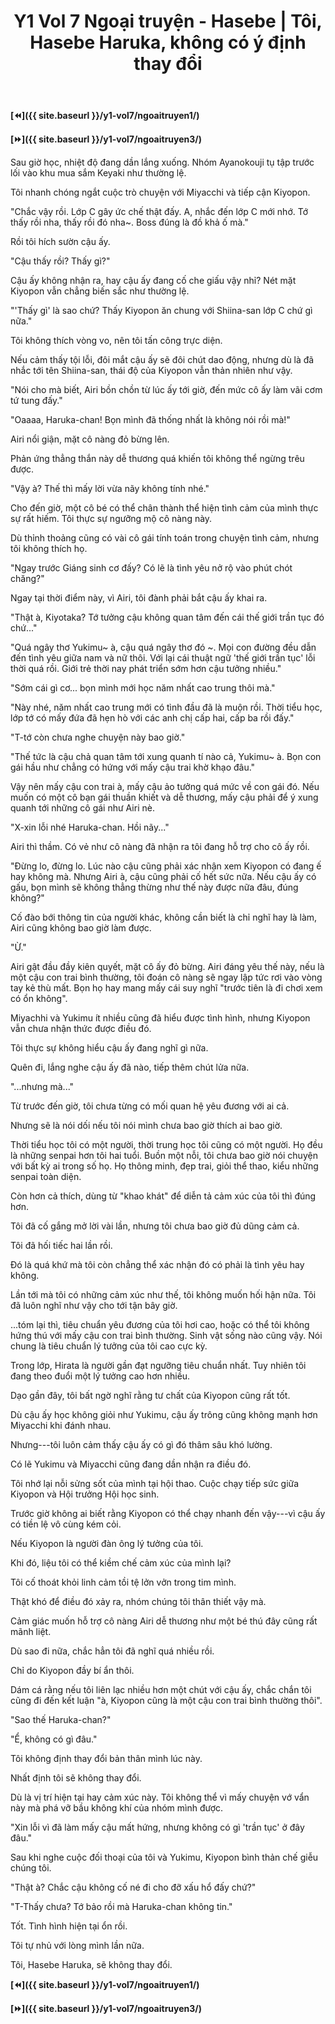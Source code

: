 ﻿---
layout: post
title: Y1 Vol 7 Ngoại truyện - Hasebe | Tôi, Hasebe Haruka, không có ý định thay đổi
permalink: /y1-vol7/ngoaitruyen2/
---

**[⏪]({{ site.baseurl }}/y1-vol7/ngoaitruyen1/)**

**[⏩]({{ site.baseurl }}/y1-vol7/ngoaitruyen3/)**

Sau giờ học, nhiệt độ đang dần lắng xuống. Nhóm Ayanokouji tụ tập trước lối vào khu mua sắm Keyaki như thường lệ.

Tôi nhanh chóng ngắt cuộc trò chuyện với Miyacchi và tiếp cận Kiyopon.

\"Chắc vậy rồi. Lớp C gây ức chế thật đấy. A, nhắc đến lớp C mới nhớ. Tớ thấy rồi nha, thấy rồi đó nha\~. Boss đúng là đồ khả ố mà.\"

Rồi tôi hích sườn cậu ấy.

\"Cậu thấy rồi? Thấy gì?\"

Cậu ấy không nhận ra, hay cậu ấy đang cố che giấu vậy nhỉ? Nét mặt Kiyopon vẫn chẳng biến sắc như thường lệ.

\"\'Thấy gì\' là sao chứ? Thấy Kiyopon ăn chung với Shiina-san lớp C chứ gì nữa.\"

Tôi không thích vòng vo, nên tôi tấn công trực diện.

Nếu cảm thấy tội lỗi, đôi mắt cậu ấy sẽ đôi chút dao động, nhưng dù là đã nhắc tới tên Shiina-san, thái độ của Kiyopon vẫn thản nhiên như vậy.

\"Nói cho mà biết, Airi bồn chồn từ lúc ấy tới giờ, đến mức cô ấy làm vãi cơm tứ tung đấy.\"

\"Oaaaa, Haruka-chan! Bọn mình đã thống nhất là không nói rồi mà!\"

Airi nổi giận, mặt cô nàng đỏ bừng lên.

Phản ứng thẳng thắn này dễ thương quá khiến tôi không thể ngừng trêu được.

\"Vậy à? Thế thì mấy lời vừa nãy không tính nhé.\"

Cho đến giờ, một cô bé có thể chân thành thể hiện tình cảm của mình thực sự rất hiếm. Tôi thực sự ngưỡng mộ cô nàng này.

Dù thỉnh thoảng cũng có vài cô gái tính toán trong chuyện tình cảm, nhưng tôi không thích họ.

\"Ngay trước Giáng sinh cơ đấy? Có lẽ là tình yêu nở rộ vào phút chót chăng?\"

Ngay tại thời điểm này, vì Airi, tôi đành phải bắt cậu ấy khai ra.

\"Thật à, Kiyotaka? Tớ tưởng cậu không quan tâm đến cái thế giới trần tục đó chứ\...\"

\"Quá ngây thơ Yukimu\~ à, cậu quá ngây thơ đó \~. Mọi con đường đều dẫn đến tình yêu giữa nam và nữ thôi. Với lại cái thuật ngữ \'thế giới trần tục\' lỗi thời quá rồi. Giới trẻ thời nay phát triển sớm hơn cậu tưởng nhiều.\"

\"Sớm cái gì cơ\... bọn mình mới học năm nhất cao trung thôi mà.\"

\"Này nhé, năm nhất cao trung mới có tình đầu đã là muộn rồi. Thời tiểu học, lớp tớ có mấy đứa đã hẹn hò với các anh chị cấp hai, cấp ba rồi đấy.\"

\"T-tớ còn chưa nghe chuyện này bao giờ.\"

\"Thế tức là cậu chả quan tâm tới xung quanh tí nào cả, Yukimu\~ à. Bọn con gái hầu như chẳng có hứng với mấy cậu trai khờ khạo đâu.\"

Vậy nên mấy cậu con trai à, mấy cậu ảo tưởng quá mức về con gái đó. Nếu muốn có một cô bạn gái thuần khiết và dễ thương, mấy cậu phải để ý xung quanh tới những cô gái như Airi nè.

\"X-xin lỗi nhé Haruka-chan. Hồi nãy\...\"

Airi thì thầm. Có vẻ như cô nàng đã nhận ra tôi đang hỗ trợ cho cô ấy rồi.

\"Đừng lo, đừng lo. Lúc nào cậu cũng phải xác nhận xem Kiyopon có đang ế hay không mà. Nhưng Airi à, cậu cũng phải cố hết sức nữa. Nếu cậu ấy có gấu, bọn mình sẽ không thẳng thừng như thế này được nữa đâu, đúng không?\"

Cố đào bới thông tin của người khác, không cần biết là chỉ nghĩ hay là làm, Airi cũng không bao giờ làm được.

\"Ừ.\"

Airi gật đầu đầy kiên quyết, mặt cô ấy đỏ bừng. Airi đáng yêu thế này, nếu là một cậu con trai bình thường, tôi đoán cô nàng sẽ ngay lập tức rơi vào vòng tay kẻ thù mất. Bọn họ hay mang mấy cái suy nghĩ \"trước tiên là đi chơi xem có ổn không\".

Miyachhi và Yukimu ít nhiều cũng đã hiểu được tình hình, nhưng Kiyopon vẫn chưa nhận thức được điều đó.

Tôi thực sự không hiểu cậu ấy đang nghĩ gì nữa.

Quên đi, lắng nghe cậu ấy đã nào, tiếp thêm chút lửa nữa.

\"\...nhưng mà\...\"

Từ trước đến giờ, tôi chưa từng có mối quan hệ yêu đương với ai cả.

Nhưng sẽ là nói dối nếu tôi nói mình chưa bao giờ thích ai bao giờ.

Thời tiểu học tôi có một người, thời trung học tôi cũng có một người. Họ đều là những senpai hơn tôi hai tuổi. Buồn một nỗi, tôi chưa bao giờ nói chuyện với bất kỳ ai trong số họ. Họ thông minh, đẹp trai, giỏi thể thao, kiểu những senpai toàn diện.

Còn hơn cả thích, dùng từ \"khao khát\" để diễn tả cảm xúc của tôi thì đúng hơn.

Tôi đã cố gắng mở lời vài lần, nhưng tôi chưa bao giờ đủ dũng cảm cả.

Tôi đã hối tiếc hai lần rồi.

Đó là quá khứ mà tôi còn chẳng thể xác nhận đó có phải là tình yêu hay không.

Lần tới mà tôi có những cảm xúc như thế, tôi không muốn hối hận nữa. Tôi đã luôn nghĩ như vậy cho tới tận bây giờ.

\...tóm lại thì, tiêu chuẩn yêu đương của tôi hơi cao, hoặc có thể tôi không hứng thú với mấy cậu con trai bình thường. Sinh vật sống nào cũng vậy. Nói chung là tiêu chuẩn lý tưởng của tôi cao cực kỳ.

Trong lớp, Hirata là người gần đạt ngưỡng tiêu chuẩn nhất. Tuy nhiên tôi đang theo đuổi một lý tưởng cao hơn nhiều.

Dạo gần đây, tôi bất ngờ nghĩ rằng tư chất của Kiyopon cũng rất tốt.

Dù cậu ấy học không giỏi như Yukimu, cậu ấy trông cũng không mạnh hơn Miyacchi khi đánh nhau.

Nhưng---tôi luôn cảm thấy cậu ấy có gì đó thâm sâu khó lường.

Có lẽ Yukimu và Miyacchi cũng đang dần nhận ra điều đó.

Tôi nhớ lại nỗi sửng sốt của mình tại hội thao. Cuộc chạy tiếp sức giữa Kiyopon và Hội trưởng Hội học sinh.

Trước giờ không ai biết rằng Kiyopon có thể chạy nhanh đến vậy---vì cậu ấy có tiền lệ vô cùng kém cỏi.

Nếu Kiyopon là người đàn ông lý tưởng của tôi.

Khi đó, liệu tôi có thể kiềm chế cảm xúc của mình lại?

Tôi cố thoát khỏi linh cảm tồi tệ lởn vởn trong tim mình.

Thật khó để điều đó xảy ra, nhóm chúng tôi thân thiết vậy mà.

Cảm giác muốn hỗ trợ cô nàng Airi dễ thương như một bé thú đây cũng rất mãnh liệt.

Dù sao đi nữa, chắc hẳn tôi đã nghĩ quá nhiều rồi.

Chỉ do Kiyopon đầy bí ẩn thôi.

Dám cá rằng nếu tôi liên lạc nhiều hơn một chút với cậu ấy, chắc chắn tôi cũng đi đến kết luận \"à, Kiyopon cũng là một cậu con trai bình thường thôi\".

\"Sao thế Haruka-chan?\"

\"Ể, không có gì đâu.\"

Tôi không định thay đổi bản thân mình lúc này.

Nhất định tôi sẽ không thay đổi.

Dù là vị trí hiện tại hay cảm xúc này. Tôi không thể vì mấy chuyện vớ vẩn này mà phá vỡ bầu không khí của nhóm mình được.

\"Xin lỗi vì đã làm mấy cậu mất hứng, nhưng không có gì \'trần tục\' ở đây đâu.\"

Sau khi nghe cuộc đối thoại của tôi và Yukimu, Kiyopon bình thản chế giễu chúng tôi.

\"Thật à? Chắc cậu không cố né đi cho đỡ xấu hổ đấy chứ?\"

\"T-Thấy chưa? Tớ bảo rồi mà Haruka-chan không tin.\"

Tốt. Tình hình hiện tại ổn rồi.

Tôi tự nhủ với lòng mình lần nữa.

Tôi, Hasebe Haruka, sẽ không thay đổi.

**[⏪]({{ site.baseurl }}/y1-vol7/ngoaitruyen1/)**

**[⏩]({{ site.baseurl }}/y1-vol7/ngoaitruyen3/)**
